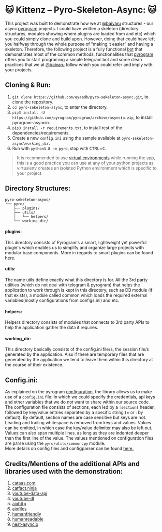 # :cat: Kittenz – Pyro-Skeleton-Async: :cat:

This project was built to demonstrate how we at [@baivaru](https://t.me/Baivaru) structures - 
our async [pyrogram](https://docs.pyrogram.org/) projects. I could have written a skeleton (directory structures, modules 
showing where plugins are loaded from and etc) which you could simply clone and build upon. 
However, doing that could have left you halfway through the whole purpose of “making it easier” 
and having a skeleton. Therefore, the following project is a fully functional [bot](https://t.me/Kittenzbot) that demonstrates 
most of the common methods, functionalities that [pyrogram](https://docs.pyrogram.org/) offers you to start programing a simple telegram bot 
and some clean practices that we at [@baivaru](https://t.me/Baivaru) follow which you could refer and imply with your projects.

## Cloning & Run:

1. `git clone https://github.com/eyaadh/pyro-sekeleton-async.git`, to clone the repository.
2. `cd pyro-sekeleton-async`, to enter the directory.
3. `pip3 install -U https://github.com/pyrogram/pyrogram/archive/asyncio.zip`, to install pyrogram-asyncio.
4. `pip3 install -r requirements.txt`, to install rest of the dependencies/requirements.
5. Create a new `config.ini` using the sample available at `pyro-sekeleton-async\working_dir`.
6. Run with `python3.8 -m pyro`, stop with <kbd>CTRL</kbd>+<kbd>C</kbd>.
> It is recommended to use [virtual environments](https://docs.python-guide.org/dev/virtualenvs/) while running the app, this is a good practice you can use at any of your python projects as virtualenv creates an isolated Python environment which is specific to your project.

## Directory Structures:

```
pyro-sekeleton-async/
└── pyro/
    ├── plugins/
    ├── utils/
    │   └── helpers/
    └── working_dir/
```
#### plugins:
This directory consists of Pyrogram's a smart, lightweight yet powerful plugin's which enables 
us to simplify and organize large projects with modular base components. More in regards to 
smart plugins can be found [here.](https://docs.pyrogram.org/topics/smart-plugins) 

#### utils:
The name utils define exactly what this directory is for. All the 3rd party utilities (which do not deal with telegram & pyrogram) 
that helps the application to work through is kept in this directory, such as DB module (if that exists), a module called common 
which loads the required external variables(mostly configurations from configs.ini) and etc.

#### helpers:
Helpers directory consists of modules that connects to 3rd party APIs to help the application gather 
the data it requires.

#### working_dir:
This directory basically consists of the config.ini file/s, the session file/s generated by the 
application. Also if there are temporary files that are generated by the application we tend to leave them 
within this directory at the course of their existence.

## Config.ini:

As explained on the pyrogram [configuration](https://docs.pyrogram.org/intro/setup#configuration), the library allows us to make 
use of a `config.ini` file: in which we could specify the credentials, api keys and other variables that we do not want
to share within our source code. \
The configuration file consists of sections, each led by a `[section]` header, followed by 
key/value entries separated by a specific string (= or : by default). By default, section names are case sensitive 
but keys are not. Leading and trailing whitespace is removed from keys and values. Values can be omitted, in which 
case the key/value delimiter may also be left out. Values can also span multiple lines, as long as they are indented 
deeper than the first line of the value. The values mentioned on configuration files are parse using the `pyro/utils/common.py` module. \
More details on config files and configparser can be found [here.](https://docs.python.org/3/library/configparser.html)

## Credits/Mentions of the additional APIs and libraries used with the demonstration:

1. [cataas.com](https://cataas.com/)
2. [catfact.ninja](https://catfact.ninja/)
3. [youtube-data-api](https://pypi.org/project/youtube-data-api/)
4. [youtube-dl](https://youtube-dl.org/)
5. [aiohttp](https://pypi.org/project/aiohttp/3.6.2/)
6. [aiofiles](https://pypi.org/project/aiofiles/)
7. [humanfriendly](https://humanfriendly.readthedocs.io/en/latest/)
8. [humanreadable](https://github.com/thombashi/humanreadable)
9. [nest-asyncio](https://github.com/erdewit/nest_asyncio)

